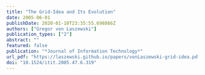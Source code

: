 ```yaml
---
title: "The Grid-Idea and Its Evolution"
date: 2005-06-01
publishDate: 2020-01-10T23:35:55.698866Z
authors: ["Gregor von Laszewski"]
publication_types: ["2"]
abstract: ""
featured: false
publication: "*Journal of Information Technology*"
url_pdf: "https://laszewski.github.io/papers/vonLaszewski-grid-idea.pdf"
doi: "10.1524/itit.2005.47.6.319"
---
```


